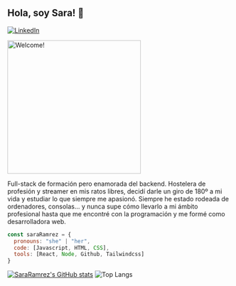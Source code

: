 ## Hola, soy Sara! 👋

[![LinkedIn](https://img.shields.io/badge/-LINKEDIN-0077B5?style=for-the-badge&logo=linkedin&logoColor=white)](https://www.linkedin.com/in/sara-gonzález-69b258298/)

<img src="https://media.giphy.com/media/v1.Y2lkPTc5MGI3NjExa25ucnVvcGQ2aTB5NzE1emo2eWF5aHB0amtjcjZjM2hqdHdjODQ4eCZlcD12MV9naWZzX3NlYXJjaCZjdD1n/2IudUHdI075HL02Pkk/giphy.gif" alt="Welcome!" width="300"/>

Full-stack de formación pero enamorada del backend. Hostelera de profesión y streamer en mis ratos libres, decidí darle un giro de 180º a mi vida y estudiar lo que siempre me apasionó. Siempre he estado rodeada de ordenadores, consolas... y nunca supe cómo llevarlo a mi ámbito profesional hasta que me encontré con la programación y me formé como desarrolladora web.

```javascript
const saraRamrez = {
  pronouns: "she" | "her",
  code: [Javascript, HTML, CSS],
  tools: [React, Node, Github, Tailwindcss]
}
```


[![SaraRamrez's GitHub stats](https://github-readme-stats.vercel.app/api?username=SaraRamrez)](https://github.com/anuraghazra/github-readme-stats)
![Top Langs](https://github-readme-stats.vercel.app/api/top-langs/?username=SaraRamrez&layout=compact)
